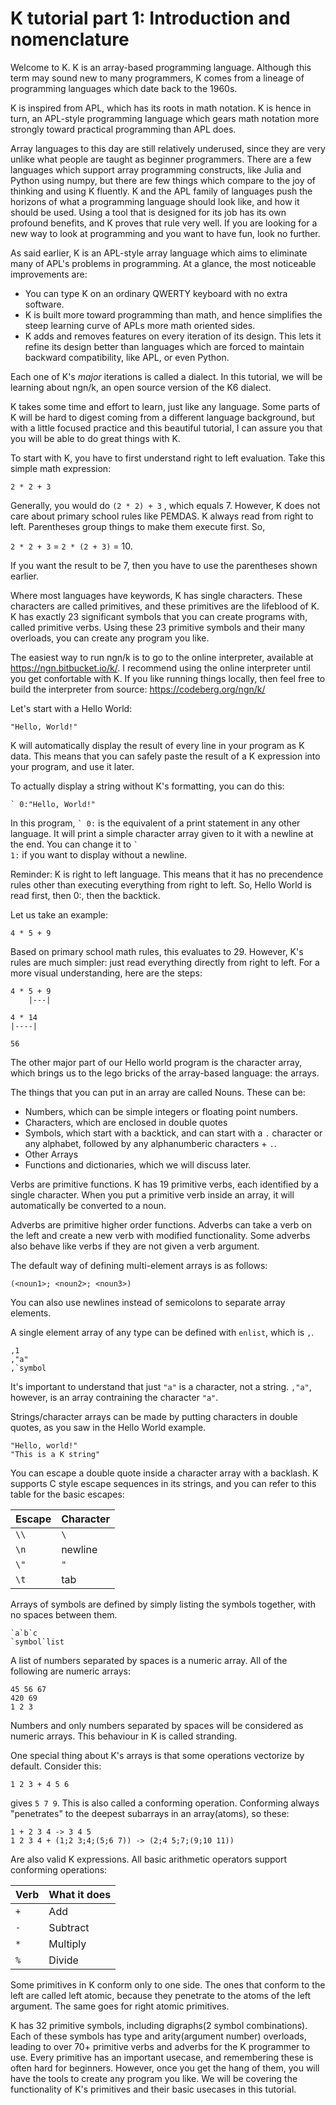 # K tutorial part 1: Introduction and nomenclature

Welcome to K. K is an array-based programming language. Although this term may sound new to many programmers, K comes from a lineage of programming languages which date back to the 1960s.

K is inspired from APL, which has its roots in math notation. K is hence in turn, an APL-style programming language which gears math notation more strongly toward practical programming than APL does.

Array languages to this day are still relatively underused, since they are very unlike what people are taught as beginner programmers. There are a few languages which support array programming constructs, like Julia and Python using numpy, but there are few things which compare to the joy of thinking and using K fluently. K and the APL family of languages push the horizons of what a programming language should look like, and how it should be used. Using a tool that is designed for its job has its own profound benefits, and K proves that rule very well. If you are looking for a new way to look at programming and you want to have fun, look no further.

As said earlier, K is an APL-style array language which aims to eliminate many of APL's problems in programming. At a glance, the most noticeable improvements are:

- You can type K on an ordinary QWERTY keyboard with no extra software.
- K is built more toward programming than math, and hence simplifies the steep learning curve of APLs more math oriented sides.
- K adds and removes features on every iteration of its design. This lets it refine its design better than languages which are forced to maintain backward compatibility, like APL, or even Python.

Each one of K's *major* iterations is called a dialect. In this tutorial, we will be learning about ngn/k, an open source version of the K6 dialect. 

K takes some time and effort to learn, just like any language. Some parts of K will be hard to digest coming from a different language background, but with a little focused practice and this beautiful tutorial, I can assure you that you will be able to do great things with K.

To start with K, you have to first understand right to left evaluation. Take this simple math expression:

`2 * 2 + 3`

Generally, you would do `(2 * 2) + 3` , which equals 7. However, K does not care about primary school rules like PEMDAS. K always read from right to left. Parentheses group things to make them execute first. So,

`2 * 2 + 3` = `2 * (2 + 3)` = 10.

If you want the result to be 7, then you have to use the parentheses shown earlier.

Where most languages have keywords, K has single characters. These characters are called primitives, and these primitives are the lifeblood of K. K has exactly 23 significant symbols that you can create programs with, called primitive verbs. Using these 23 primitive symbols and their many overloads, you can create any program you like.

The easiest way to run ngn/k is to go to the online interpreter, available at https://ngn.bitbucket.io/k/. I recommend using the online interpreter until you get confortable with K. If you like running things locally, then feel free to build the interpreter from source: https://codeberg.org/ngn/k/

Let's start with a Hello World:
```
"Hello, World!"
```
                                                                                                                                                                                                                                                                                                                                                                                                                                 
K will automatically display the result of every line in your program as K data. This means that you can safely paste the result of a K expression into your program, and use it later.

To actually display a string without K's formatting, you can do this:
```
` 0:"Hello, World!"
```

In this program, <code>\` 0:</code> is the equivalent of a print statement in any other language. It will print a simple character array given to it with a newline at the end. You can change it to <code>\` 1:</code> if you want to display without a newline.

Reminder: K is right to left language. This means that it has no precendence rules other than executing everything from right to left. So, Hello World is read first, then 0:, then the backtick.

Let us take an example:
```
4 * 5 + 9
```
Based on primary school math rules, this evaluates to 29. However, K's rules are much simpler: just read everything directly from right to left. For a more visual understanding, here are the steps:

```
4 * 5 + 9
    |---|

4 * 14
|----|

56
```

The other major part of our Hello world program is the character array, which brings us to the lego bricks of the array-based language: the arrays.

The things that you can put in an array are called Nouns. These can be:
- Numbers, which can be simple integers or floating point numbers.
- Characters, which are enclosed in double quotes
- Symbols, which start with a backtick, and can start with a `.` character or any alphabet, followed by any alphanumberic characters + `.`.
- Other Arrays
- Functions and dictionaries, which we will discuss later. 

Verbs are primitive functions. K has 19 primitive verbs, each identified by a single character. When you put a primitive verb inside an array, it will automatically be converted to a noun.

Adverbs are primitive higher order functions. Adverbs can take a verb on the left and create a new verb with modified functionality. Some adverbs also behave like verbs if they are not given a verb argument.

The default way of defining multi-element arrays is as follows:
```
(<noun1>; <noun2>; <noun3>)
```
You can also use newlines instead of semicolons to separate array elements.

A single element array of any type can be defined with `enlist`, which is `,`.
```
,1
,"a"
,`symbol
```

It's important to understand that just `"a"` is a character, not a string. `,"a"`, however, is an array contraining the character `"a"`.


Strings/character arrays can be made by putting characters in double quotes, as you saw in the Hello World example. 
```
"Hello, world!"
"This is a K string"
```

You can escape a double quote inside a character array with a backlash. K supports C style escape sequences in its strings, and you can refer to this table for the basic escapes:

| Escape | Character 
| ------ | --------- 
| `\\`   | `\`
| `\n`   | newline
| `\"`   | `"`
| `\t`   | tab

Arrays of symbols are defined by simply listing the symbols together, with no spaces between them.
```
`a`b`c
`symbol`list
```

A list of numbers separated by spaces is a numeric array. All of the following are numeric arrays:
```
45 56 67
420 69
1 2 3
```
Numbers and only numbers separated by spaces will be considered as numeric arrays. This behaviour in K is called stranding.

One special thing about K's arrays is that some operations vectorize by default. Consider this:
```
1 2 3 + 4 5 6
```

gives `5 7 9`. This is also called a conforming operation. Conforming always "penetrates" to the deepest subarrays in an array(atoms), so these:
```
1 + 2 3 4 -> 3 4 5
1 2 3 4 + (1;2 3;4;(5;6 7)) -> (2;4 5;7;(9;10 11))
```

Are also valid K expressions. All basic arithmetic operators support conforming operations: 

| Verb      | What it does
| --------- | --------
| `+`       | Add
| `-`       | Subtract
| `*`       | Multiply
| `%`       | Divide

Some primitives in K conform only to one side. The ones that conform to the left are called left atomic, because they penetrate to the atoms of the left argument. The same goes for right atomic primitives.

K has 32 primitive symbols, including digraphs(2 symbol combinations). Each of these symbols has type and arity(argument number) overloads, leading to over 70+ primitive verbs and adverbs for the K programmer to use. Every primitive has an important usecase, and remembering these is often hard for beginners. However, once you get the hang of them, you will have the tools to create any program you like. We will be covering the functionality of K's primitives and their basic usecases in this tutorial. 

